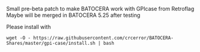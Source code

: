 Small pre-beta patch to make BATOCERA work with GPIcase from Retroflag \
Maybe will be merged in BATOCERA 5.25 after testing

Please install with
```
wget -O - https://raw.githubusercontent.com/crcerror/BATOCERA-Shares/master/gpi-case/install.sh | bash
```
